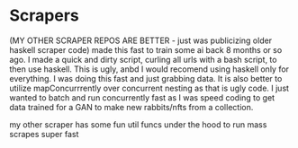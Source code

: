 # Scrapers

(MY OTHER SCRAPER REPOS ARE BETTER - just was publicizing older haskell scraper code) 
made this fast to train some ai back 8 months or so ago. I made a quick and dirty script, curling all urls with a bash script, to then use haskell. This is ugly, anbd I would recomend using haskell only for everything. I was doing this fast and just grabbing data. It is also better to utilize mapConcurrrently over concurrent nesting as that is ugly code. I just wanted to batch and run concurrently fast as I was speed coding to get data trained for a GAN to make new rabbits/nfts from a collection.  


my other scraper has some fun util funcs under the hood to run mass scrapes super fast
